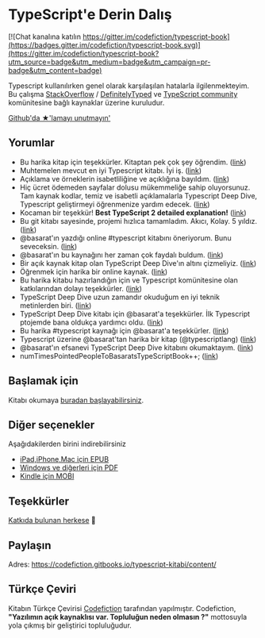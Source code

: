 TypeScript'e Derin Dalış
=======

[![Chat kanalına katılın https://gitter.im/codefiction/typescript-book](https://badges.gitter.im/codefiction/typescript-book.svg)](https://gitter.im/codefiction/typescript-book?utm_source=badge&utm_medium=badge&utm_campaign=pr-badge&utm_content=badge)

Typescript kullanılırken genel olarak karşılaşılan hatalarla ilgilenmekteyim. Bu çalışma [StackOverflow](http://stackoverflow.com/tags/typescript/topusers) / [DefinitelyTyped](https://github.com/DefinitelyTyped/) ve [TypeScript community](https://github.com/TypeStrong/) komünitesine bağlı kaynaklar üzerine kuruludur.

[Github'da ★'lamayı unutmayın' ](https://github.com/Codefiction/typescript-book)

## Yorumlar

* Bu harika kitap için teşekkürler. Kitaptan pek çok şey öğrendim. ([link](https://www.gitbook.com/book/basarat/typescript/discussions/21#comment-1468279131934))
* Muhtemelen mevcut en iyi Typescript kitabı. İyi iş. ([link](https://twitter.com/thelondonjs/status/756419561570852864))
* Açıklama ve örneklerin isabetliliğine ve açıklığına bayıldım. ([link](https://twitter.com/joe_mighty/status/758290957280346112))
* Hiç ücret ödemeden sayfalar dolusu mükemmeliğe sahip oluyorsunuz. Tam kaynak kodlar, temiz ve isabetli açıklamalarla Typescript Deep Dive, Typescript geliştirmeyi öğrenmenize yardım edecek. ([link](https://www.nativescript.org/blog/details/free-book-typescript-deep-dive))
* Kocaman bir teşekkür! **Best TypeScript 2 detailed explanation!** ([link](https://www.gitbook.com/book/basarat/typescript/discussions/38))
* Bu git kitabı sayesinde, projemi hızlıca tamamladım. Akıcı, Kolay. 5 yıldız. ([link](https://twitter.com/thebabellion/status/779888195559235584))
* @basarat'ın yazdığı online #typescript kitabını öneriyorum. Bunu seveceksin. ([link](https://twitter.com/markpieszak/status/788099306590969860))
* @basarat'ın bu kaynağını her zaman çok faydalı buldum. ([link](https://twitter.com/Brocco/status/789887640656945152))
* Bir açık kaynak kitap olan TypeScript Deep Dive'ın altını çizmeliyiz. ([link](https://www.siliconrepublic.com/enterprise/typescript-programming-javascript))
* Öğrenmek için harika bir online kaynak. ([link](https://twitter.com/rdfuhr/status/790193307708076035))
* Bu harika kitabu hazırlandığın için ve Typescript komünitesine olan katkılarından dolayı teşekkürler. ([link](https://github.com/basarat/typescript-book/pull/183#issuecomment-257799713))
* TypeScript Deep Dive uzun zamandır okuduğum en iyi teknik metinlerden biri. ([link](https://twitter.com/borekb/status/794287092272599040))
* TypeScript Deep Dive kitabı için @basarat'a teşekkürler. İlk Typescript ptojemde bana oldukça yardımcı oldu. ([link](https://twitter.com/betolinck/status/797901548562960384))
* Bu harika #typescript kaynağı için @basarat'a teşekkürler. ([link](https://twitter.com/markuse1501/status/799116176815230976))
* Typescript üzerine @basarat'tan harika bir kitap (@typescriptlang) ([link](https://twitter.com/deeinlove/status/813245965507260417))
* @basarat'ın efsanevi TypeScript Deep Dive kitabını okumaktayım. ([link](https://twitter.com/sitapati/status/814379404956532737))
* numTimesPointedPeopleToBasaratsTypeScriptBook++; ([link](https://twitter.com/brocco/status/814227741696462848))

## Başlamak için
Kitabı okumaya [buradan başlayabilirsiniz](https://codefiction.gitbooks.io/typescript-kitabi/content).

## Diğer seçenekler
Aşağıdakilerden birini indirebilirsiniz
* [iPad,iPhone,Mac için EPUB](https://www.gitbook.com/download/epub/book/codefiction/typescript)
* [Windows ve diğerleri için PDF](https://www.gitbook.com/download/pdf/book/codefiction/typescript)
* [Kindle için MOBI](https://www.gitbook.com/download/mobi/book/codefiction/typescript)

## Teşekkürler
[Katkıda bulunan herkese](https://github.com/Codefiction/typescript-book/graphs/contributors) 🌹

## Paylaşın
Adres: https://codefiction.gitbooks.io/typescript-kitabi/content/

## Türkçe Çeviri
Kitabın Türkçe Çevirisi [Codefiction](https://github.com/Codefiction) tarafından yapılmıştır.
Codefiction, **"Yazılımın açık kaynaklısı var. Topluluğun neden olmasın ?"** mottosuyla yola çıkmış bir geliştirici topluluğudur.
